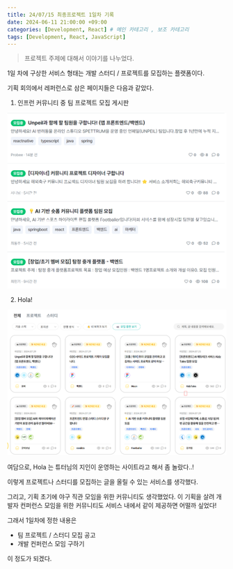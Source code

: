 ```yaml
---
title: 24/07/15 최종프로젝트 1일차 기록
date: 2024-06-11 21:00:00 +09:00
categories: [Development, React] # 메인 카테고리 , 보조 카테고리
tags: [Development, React, JavaScript]
---
```


> 프로젝트 주제에 대해서 이야기를 나누었다.

1일 차에 구상한 서비스 형태는 개발 스터디 / 프로젝트를 모집하는 플랫폼이다.

기획 회의에서 레퍼런스로 삼은 페이지들은 다음과 같았다.

1. 인프런 커뮤니티 중 팀 프로젝트 모집 게시판

![인프런 커뮤니티](<../assets/img/posts/2024-07-15-TIL(24.07.15)-1.png>)

2. Hola!

![Hola 사진](<../assets/img/posts/2024-07-15-TIL(24.07.15)-2.png>)

여담으로, Hola 는 튜터님의 지인이 운영하는 사이트라고 해서 좀 놀랐다..!

이렇게 프로젝트나 스터디를 모집하는 글을 올릴 수 있는 서비스를 생각했다.

그리고, 기획 초기에 야구 직관 모임을 위한 커뮤니티도 생각했었다.
이 기획을 살려 개발자 컨퍼런스 모임을 위한 커뮤니티도 서비스 내에서 같이 제공하면 어떨까 싶었다!

그래서 1일차에 정한 내용은

- 팀 프로젝트 / 스터디 모집 공고
- 개발 컨퍼런스 모임 구하기

이 정도가 되겠다.
